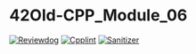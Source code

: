 # 42Old-CPP_Module_06
[![Reviewdog](https://github.com/solareenlo/42Old-CPP_Module_06/actions/workflows/reviewdog.yml/badge.svg)](https://github.com/solareenlo/42Old-CPP_Module_06/actions/workflows/reviewdog.yml)
[![Cpplint](https://github.com/solareenlo/42Old-CPP_Module_06/actions/workflows/cpplint.yml/badge.svg)](https://github.com/solareenlo/42Old-CPP_Module_06/actions/workflows/cpplint.yml)
[![Sanitizer](https://github.com/solareenlo/42Old-CPP_Module_06/actions/workflows/sanitizer.yml/badge.svg)](https://github.com/solareenlo/42Old-CPP_Module_06/actions/workflows/sanitizer.yml)
